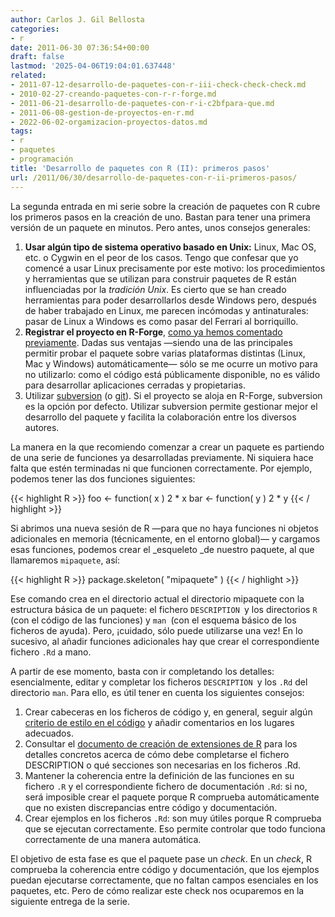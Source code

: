 ```yaml
---
author: Carlos J. Gil Bellosta
categories:
- r
date: 2011-06-30 07:36:54+00:00
draft: false
lastmod: '2025-04-06T19:04:01.637448'
related:
- 2011-07-12-desarrollo-de-paquetes-con-r-iii-check-check-check.md
- 2010-02-27-creando-paquetes-con-r-r-forge.md
- 2011-06-21-desarrollo-de-paquetes-con-r-i-c2bfpara-que.md
- 2011-06-08-gestion-de-proyectos-en-r.md
- 2022-06-02-orgamizacion-proyectos-datos.md
tags:
- r
- paquetes
- programación
title: 'Desarrollo de paquetes con R (II): primeros pasos'
url: /2011/06/30/desarrollo-de-paquetes-con-r-ii-primeros-pasos/
---
```


La segunda entrada en mi serie sobre la creación de paquetes con R cubre los primeros pasos en la creación de uno. Bastan para tener una primera versión de un paquete en minutos. Pero antes, unos consejos generales:



1. **Usar algún tipo de sistema operativo basado en Unix:** Linux, Mac OS, etc. o Cygwin en el peor de los casos. Tengo que confesar que yo comencé a usar Linux precisamente por este motivo: los procedimientos y herramientas que se utilizan para construir paquetes de R están influenciadas por la _tradición Unix_. Es cierto que se han creado herramientas para poder desarrollarlos desde Windows pero, después de haber trabajado en Linux, me parecen incómodas y antinaturales: pasar de Linux a Windows es como pasar del Ferrari al borriquillo.
2. **Registrar el proyecto en R-Forge**, [como ya hemos comentado previamente](http://www.datanalytics.com/2010/02/27/creando-paquetes-con-r-r-forge/). Dadas sus ventajas —siendo una de las principales permitir probar el paquete sobre varias plataformas distintas (Linux, Mac y Windows) automáticamente— sólo se me ocurre un motivo para no utilizarlo: como el código está públicamente disponible, no es válido para desarrollar aplicaciones cerradas y propietarias.
3. Utilizar [subversion](http://www.datanalytics.com/2011/06/13/minitutorial-de-subversion/) (o [git](http://git-scm.com/)). Si el proyecto se aloja en R-Forge, subversion es la opción por defecto. Utilizar subversion permite gestionar mejor el desarrollo del paquete y facilita la colaboración entre los diversos autores.

La manera en la que recomiendo comenzar a crear un paquete es partiendo de una serie de funciones ya desarrolladas previamente. Ni siquiera hace falta que estén terminadas ni que funcionen correctamente. Por ejemplo, podemos tener las dos funciones siguientes:







{{< highlight R >}}
foo <- function( x ) 2 * x
bar <- function( y ) 2 * y
{{< / highlight >}}







Si abrimos una nueva sesión de R —para que no haya funciones ni objetos adicionales en memoria (técnicamente, en el entorno global)— y cargamos esas funciones, podemos crear el _esqueleto _de nuestro paquete, al que llamaremos `mipaquete`, así:







{{< highlight R >}}
package.skeleton( "mipaquete" )
{{< / highlight >}}







Ese comando crea en el directorio actual el directorio mipaquete con la estructura básica de un paquete: el fichero `DESCRIPTION `y los directorios `R `(con el código de las funciones) y `man `(con el esquema básico de los ficheros de ayuda). Pero, ¡cuidado, sólo puede utilizarse una vez! En lo sucesivo, al añadir funciones adicionales hay que crear el correspondiente fichero `.Rd` a mano.

A partir de ese momento, basta con ir completando los detalles: esencialmente, editar y completar los ficheros `DESCRIPTION `y los `.Rd` del directorio `man`. Para ello, es útil tener en cuenta los siguientes consejos:



1. Crear cabeceras en los ficheros de código y, en general, seguir algún [criterio de estilo en el código](http://www.datanalytics.com/guia_estilo_r.html) y añadir comentarios en los lugares adecuados.
2. Consultar el [documento de creación de extensiones de R](http://cran.r-project.org/doc/manuals/R-exts.pdf) para los detalles concretos acerca de cómo debe completarse el fichero DESCRIPTION o qué secciones son necesarias en los ficheros .Rd.
3. Mantener la coherencia entre la definición de las funciones en su fichero `.R` y el correspondiente fichero de documentación `.Rd`: si no, será imposible crear el paquete porque R comprueba automáticamente que no existen discrepancias entre código y documentación.
4. Crear ejemplos en los ficheros `.Rd`: son muy útiles porque R comprueba que se ejecutan correctamente. Eso permite controlar que todo funciona correctamente de una manera automática.

El objetivo de esta fase es que el paquete pase un _check_. En un _check_, R comprueba la coherencia entre código y documentación, que los ejemplos puedan ejecutarse correctamente, que no faltan campos esenciales en los paquetes, etc. Pero de cómo realizar este check nos ocuparemos en la siguiente entrega de la serie.